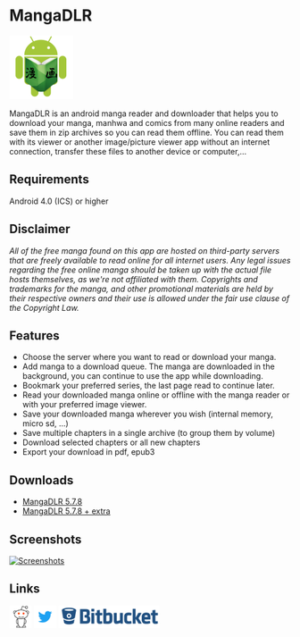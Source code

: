# MangaDLR

![MangaDLR](images/mangadlr114.png?style=logoapp "MangaDLR")

MangaDLR is an android manga reader and downloader that helps you to download your manga, manhwa and comics from many online readers and save them in zip archives so you can read them offline. You can read them with its viewer or another image/picture viewer app without an internet connection, transfer these files to another device or computer,...

## Requirements
Android 4.0 (ICS) or higher

## Disclaimer
*All of the free manga found on this app are hosted on third-party servers that are freely available to read online for all internet users. Any legal issues regarding the free online manga should be taken up with the actual file hosts themselves, as we're not affiliated with them. Copyrights and trademarks for the manga, and other promotional materials are held by their respective owners and their use is allowed under the fair use clause of the Copyright Law.*

## Features
* Choose the server where you want to read or download your manga.
* Add manga to a download queue. The manga are downloaded in the background, you can continue to use the app while downloading.
* Bookmark your preferred series, the last page read to continue later.
* Read your downloaded manga online or offline with the manga reader or with your preferred image viewer.
* Save your downloaded manga wherever you wish (internal memory, micro sd, ...)
* Save multiple chapters in a single archive (to group them by volume)
* Download selected chapters or all new chapters
* Export your download in pdf, epub3

## Downloads
* [MangaDLR 5.7.8](https://bitbucket.org/cylonu87/mangadlr/downloads/MangaDLR-5.7.8-full-release.apk)
* [MangaDLR 5.7.8 + extra](https://bitbucket.org/cylonu87/mangadlr/downloads/MangaDLR-5.7.8-full_extra-release.apk)

## Screenshots
<a href="https://imgur.com/a/dEetM"><img src="http://imgur.com/images/imgur-logo.svg?style=logoimgur" alt="Screenshots" title="MangaDLR's screenshots" style="max-width:100%" height="40"></a>

## Links
<a href="https://www.reddit.com/r/MangaDLR/"><img src="images/reddit_alien.png" alt="MangaDLR's subreddit" title="MangaDLR's subreddit" style="max-width:100%;" height="40"></a>
<a href="https://twitter.com/Panic_Soft"><img src="images/Twitter_Logo_Blue.png" alt="PanicSoft's twitter" title="PanicSoft's twitter" style="max-width:100%;" height="40"></a>
<a href="https://bitbucket.org/cylonu87/mangadlr/issues"><img src="images/bitbucket.png" alt="Bitbucket" title="Issues" style="max-width:100%;" height="40"></a>

